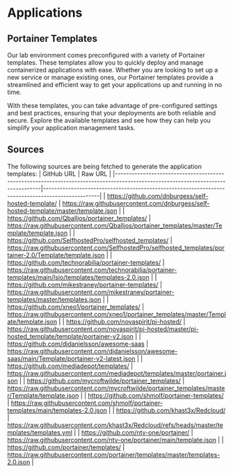 # Applications

## Portainer Templates

Our lab environment comes preconfigured with a variety of Portainer templates. These templates allow you to quickly deploy and manage containerized applications with ease. Whether you are looking to set up a new service or manage existing ones, our Portainer templates provide a streamlined and efficient way to get your applications up and running in no time.

With these templates, you can take advantage of pre-configured settings and best practices, ensuring that your deployments are both reliable and secure. Explore the available templates and see how they can help you simplify your application management tasks.

## Sources
The following sources are being fetched to generate the application templates:
| GitHub URL                                                      | Raw URL                                                                                          |
|---------------------------------------------------------------------------------------------------------------------------------|--------------------------------------------------------------------------------------------------|
| https://github.com/dnburgess/self-hosted-template/              | https://raw.githubusercontent.com/dnburgess/self-hosted-template/master/template.json            |
| https://github.com/Qballjos/portainer_templates/                | https://raw.githubusercontent.com/Qballjos/portainer_templates/master/Template/template.json     |
| https://github.com/SelfhostedPro/selfhosted_templates/          | https://raw.githubusercontent.com/SelfhostedPro/selfhosted_templates/portainer-2.0/Template/template.json |
| https://github.com/technorabilia/portainer-templates/           | https://raw.githubusercontent.com/technorabilia/portainer-templates/main/lsio/templates/templates-2.0.json |
| https://github.com/mikestraney/portainer-templates/             | https://raw.githubusercontent.com/mikestraney/portainer-templates/master/templates.json          |
| https://github.com/xneo1/portainer_templates/                   | https://raw.githubusercontent.com/xneo1/portainer_templates/master/Template/template.json        |
| https://github.com/novaspirit/pi-hosted/                        | https://raw.githubusercontent.com/novaspirit/pi-hosted/master/pi-hosted_template/template/portainer-v2.json |
| https://github.com/djdanielsson/awesome-saas                    | https://raw.githubusercontent.com/djdanielsson/awesome-saas/main/Template/portainer-v2-latest.json |
| https://github.com/mediadepot/templates/                        | https://raw.githubusercontent.com/mediadepot/templates/master/portainer.json                     |
| https://github.com/mycroftwilde/portainer_templates/            | https://raw.githubusercontent.com/mycroftwilde/portainer_templates/master/Template/template.json |
| https://github.com/shmolf/portainer-templates/                  | https://raw.githubusercontent.com/shmolf/portainer-templates/main/templates-2.0.json             |
| https://github.com/khast3x/Redcloud/                            | https://raw.githubusercontent.com/khast3x/Redcloud/refs/heads/master/templates/templates.yml     |
| https://github.com/ntv-one/portainer/                           | https://raw.githubusercontent.com/ntv-one/portainer/main/template.json                           |
| https://github.com/portainer/templates/                         | https://raw.githubusercontent.com/portainer/templates/master/templates-2.0.json                  |